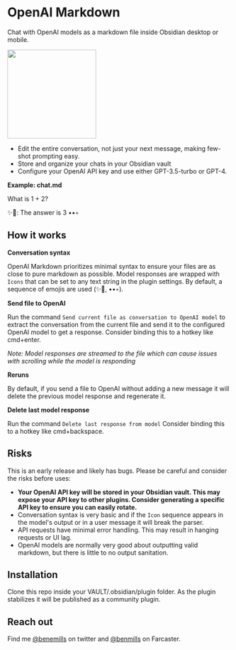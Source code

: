 # OpenAI Markdown

Chat with OpenAI models as a markdown file inside Obsidian desktop or mobile.

<img src="https://user-images.githubusercontent.com/55991/236689892-b2781c7b-0bbf-4dfe-970a-acab3914d5fa.gif" width="200">

* Edit the entire conversation, not just your next message, making few-shot prompting easy.
* Store and organize your chats in your Obsidian vault
* Configure your OpenAI API key and use either GPT-3.5-turbo or GPT-4.

**Example: chat.md**

What is 1 + 2?

✨📜: The answer is 3 ••◦


## How it works

**Conversation syntax**

OpenAI Markdown prioritizes minimal syntax to ensure your files are as close to pure markdown as possible. Model responses are wrapped with `Icons` that can be set to any text string in the plugin settings. By default, a sequence of emojis are used (✨📜, ••◦).

**Send file to OpenAI**

Run the command `Send current file as conversation to OpenAI model` to extract the conversation from the current file and send it to the configured OpenAI model to get a response. Consider binding this to a hotkey like cmd+enter.

*Note: Model responses are streamed to the file which can cause issues with scrolling while the model is responding*

**Reruns**

By default, if you send a file to OpenAI without adding a new message it will delete the previous model response and regenerate it.

**Delete last model response**

Run the command `Delete last response from model` Consider binding this to a hotkey like cmd+backspace.

## Risks

This is an early release and likely has bugs. Please be careful and consider the risks before uses:
* **Your OpenAI API key will be stored in your Obsidian vault. This may expose your API key to other plugins. Consider generating a specific API key to ensure you can easily rotate.**
* Conversation syntax is very basic and if the `Icon` sequence appears in the model's output or in a user message it will break the parser.
* API requests have minimal error handling. This may result in hanging requests or UI lag.
* OpenAI models are normally very good about outputting valid markdown, but there is little to no output sanitation.

## Installation
Clone this repo inside your VAULT/.obsidian/plugin folder. As the plugin stabilizes it will be published as a community plugin.

## Reach out
Find me [@benemills](https://twitter.com/benemills) on twitter and [@benmills](https://warpcast.com/benmills) on Farcaster.
